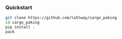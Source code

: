 ### Quickstart

```bash
git clone https://github.com/la5tway/cargo_paking
cd cargo_paking
pip install .
pack
```